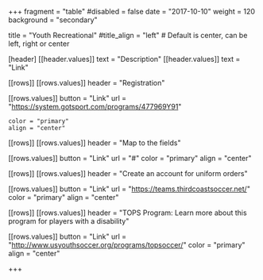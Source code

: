 +++
fragment = "table"
#disabled = false
date = "2017-10-10"
weight = 120
background = "secondary"

title = "Youth Recreational"
#title_align = "left" # Default is center, can be left, right or center

[header]
  [[header.values]]
    text = "Description"
  [[header.values]]
    text = "Link"

[[rows]]
  [[rows.values]]
    header = "Registration"

  [[rows.values]]
    button = "Link"
    url = "https://system.gotsport.com/programs/477969Y91"
    
    color = "primary"
    align = "center"

[[rows]]
  [[rows.values]]
    header = "Map to the fields"

  [[rows.values]]
    button = "Link"
    url = "#"
    color = "primary"
    align = "center"

[[rows]]
  [[rows.values]]
    header = "Create an account for uniform orders"

  [[rows.values]]
    button = "Link"
    url = "https://teams.thirdcoastsoccer.net/"
    color = "primary"
    align = "center"

[[rows]]
  [[rows.values]]
    header = "TOPS Program: Learn more about this program for players with a disability"

  [[rows.values]]
    button = "Link"
    url = "http://www.usyouthsoccer.org/programs/topsoccer/"
    color = "primary"
    align = "center"

    

+++
